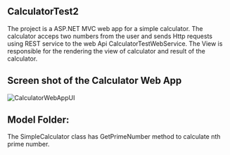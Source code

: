 ## CalculatorTest2

The project is a ASP.NET MVC web app for a simple calculator.
The calculator acceps two numbers from the user and sends Http requests using REST service to the web Api CalculatorTestWebService.
The View is responsible for the rendering the view of calculator and result of the calculator.

## Screen shot of the Calculator Web App
 
 
![CalculatorWebAppUI](https://user-images.githubusercontent.com/72743679/110259368-3293b280-7f9f-11eb-9105-3d1afb91d8f7.JPG)

## Model Folder: 
The SimpleCalculator class has GetPrimeNumber method to calculate nth prime number.
